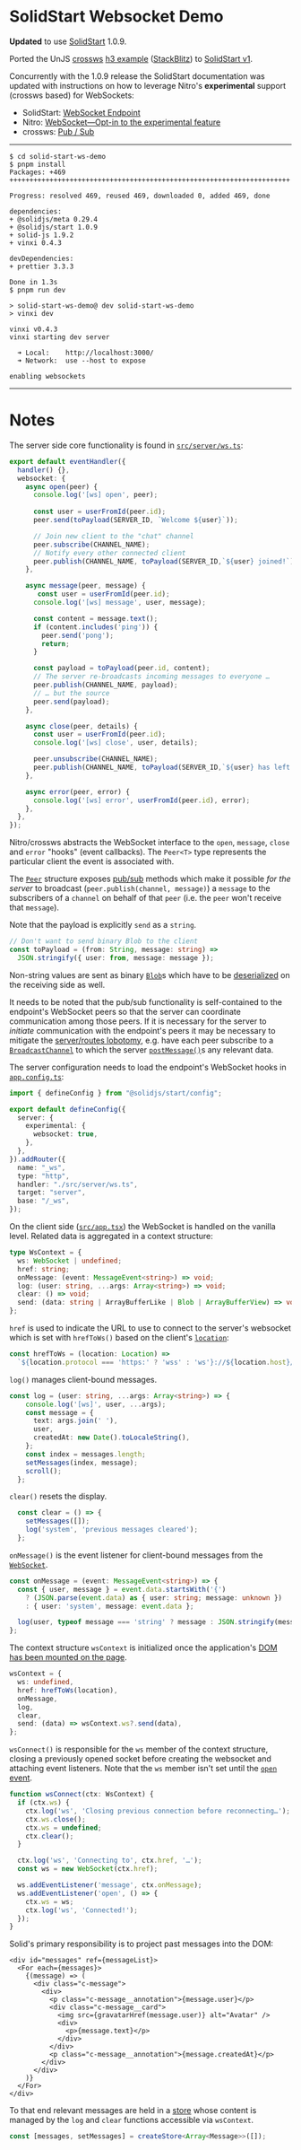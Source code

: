 # SolidStart Websocket Demo

**Updated** to use [SolidStart](https://github.com/solidjs/solid-start) 1.0.9.

Ported the UnJS [crossws](https://crossws.unjs.io/guide#quick-start) [h3 example](https://github.com/unjs/crossws/tree/05ded7bd961d26d310786f529c0deb8cf9dcf02c/examples/h3) ([StackBlitz](https://stackblitz.com/github/unjs/crossws/tree/main/examples/h3)) to [SolidStart v1](https://github.com/solidjs/solid-start/releases/tag/v1.0.0).

Concurrently with the 1.0.9 release the SolidStart documentation was updated with instructions on how to leverage Nitro's **experimental** support (crossws based) for WebSockets:
- SolidStart: [WebSocket Endpoint](https://docs.solidjs.com/solid-start/advanced/websocket)
- Nitro: [WebSocket—Opt-in to the experimental feature](https://nitro.unjs.io/guide/websocket#opt-in-to-the-experimental-feature)
- crossws: [Pub / Sub](https://crossws.unjs.io/guide/pubsub)

---

```shell
$ cd solid-start-ws-demo
$ pnpm install
Packages: +469
++++++++++++++++++++++++++++++++++++++++++++++++++++++++++++++++++++++

Progress: resolved 469, reused 469, downloaded 0, added 469, done

dependencies:
+ @solidjs/meta 0.29.4
+ @solidjs/start 1.0.9
+ solid-js 1.9.2
+ vinxi 0.4.3

devDependencies:
+ prettier 3.3.3

Done in 1.3s
$ pnpm run dev

> solid-start-ws-demo@ dev solid-start-ws-demo
> vinxi dev

vinxi v0.4.3
vinxi starting dev server

  ➜ Local:    http://localhost:3000/
  ➜ Network:  use --host to expose

enabling websockets
```

---

# Notes

The server side core functionality is found in [`src/server/ws.ts`](src/server/ws.ts):

```ts
export default eventHandler({
  handler() {},
  websocket: {
    async open(peer) {
      console.log('[ws] open', peer);
      
      const user = userFromId(peer.id);
      peer.send(toPayload(SERVER_ID, `Welcome ${user}`));

      // Join new client to the "chat" channel
      peer.subscribe(CHANNEL_NAME);
      // Notify every other connected client
      peer.publish(CHANNEL_NAME, toPayload(SERVER_ID,`${user} joined!`));
    },

    async message(peer, message) {
       const user = userFromId(peer.id);
      console.log('[ws] message', user, message);

      const content = message.text();
      if (content.includes('ping')) {
        peer.send('pong');
        return;
      }

      const payload = toPayload(peer.id, content);
      // The server re-broadcasts incoming messages to everyone … 
      peer.publish(CHANNEL_NAME, payload);
      // … but the source 
      peer.send(payload);
    },

    async close(peer, details) {
      const user = userFromId(peer.id);
      console.log('[ws] close', user, details);

      peer.unsubscribe(CHANNEL_NAME);
      peer.publish(CHANNEL_NAME, toPayload(SERVER_ID,`${user} has left the chat!`));
    },

    async error(peer, error) {
      console.log('[ws] error', userFromId(peer.id), error);
    },
  },
});
```

Nitro/crossws abstracts the WebSocket interface to the `open`, `message`, `close` and `error` "hooks" (event callbacks). The `Peer<T>` type represents the particular client the event is associated with.

The [`Peer`](https://crossws.unjs.io/guide/peer) structure exposes [pub/sub](https://crossws.unjs.io/guide/pubsub) methods which make it possible *for the server* to broadcast (`peer.publish(channel, message)`) a `message` to the subscribers of a `channel` on behalf of that `peer` (i.e. the `peer` won't receive that `message`). 

Note that the payload is explicitly `send` as a `string`.

```ts
// Don't want to send binary Blob to the client
const toPayload = (from: String, message: string) =>
  JSON.stringify({ user: from, message: message });
```

Non-string values are sent as binary [`Blob`](https://developer.mozilla.org/en-US/docs/Web/API/Blob)s which have to be [deserialized](https://developer.mozilla.org/en-US/docs/Web/API/Blob#extracting_data_from_a_blob) on the receiving side as well.

It needs to be noted that the pub/sub functionality is self-contained to the endpoint's WebSocket peers so that the server can coordinate communication among those peers. If it is necessary for the server to *initiate* communication with the endpoint's peers it may be necessary to mitigate the [server/routes lobotomy](https://github.com/peerreynders/server_-routes-lobotomy), e.g. have each peer subscribe to a [`BroadcastChannel`](https://developer.mozilla.org/en-US/docs/Web/API/Broadcast_Channel_API) to which the server [`postMessage()`](https://developer.mozilla.org/en-US/docs/Web/API/BroadcastChannel/postMessage)s any relevant data.

The server configuration needs to load the endpoint's WebSocket hooks in [`app.config.ts`](app.config.ts):

```ts
import { defineConfig } from "@solidjs/start/config";

export default defineConfig({
  server: {
    experimental: {
      websocket: true,
    },
  },
}).addRouter({
  name: "_ws",
  type: "http",
  handler: "./src/server/ws.ts",
  target: "server",
  base: "/_ws",
});
```

On the client side ([`src/app.tsx`](src/app.tsx)) the WebSocket is handled on the vanilla level. Related data is aggregated in a context structure:

```ts
type WsContext = {
  ws: WebSocket | undefined;
  href: string;
  onMessage: (event: MessageEvent<string>) => void;
  log: (user: string, ...args: Array<string>) => void;
  clear: () => void;
  send: (data: string | ArrayBufferLike | Blob | ArrayBufferView) => void;
};
```

`href` is used to indicate the URL to use to connect to the server's websocket which is set with `hrefToWs()` based on the client's [`location`](https://developer.mozilla.org/en-US/docs/Web/API/Location):

```ts
const hrefToWs = (location: Location) =>
  `${location.protocol === 'https:' ? 'wss' : 'ws'}://${location.host}/_ws/`;
```

`log()` manages client-bound messages.

```ts
const log = (user: string, ...args: Array<string>) => {
    console.log('[ws]', user, ...args);
    const message = {
      text: args.join(' '),
      user,
      createdAt: new Date().toLocaleString(),
    };
    const index = messages.length;
    setMessages(index, message);
    scroll();
  };
```

`clear()` resets the display.

```ts
  const clear = () => {
    setMessages([]);
    log('system', 'previous messages cleared');
  };
```

`onMessage()` is the event listener for client-bound messages from the [`WebSocket`](https://developer.mozilla.org/en-US/docs/Web/API/WebSocket/message_event).

```ts
const onMessage = (event: MessageEvent<string>) => {
  const { user, message } = event.data.startsWith('{')
    ? (JSON.parse(event.data) as { user: string; message: unknown })
    : { user: 'system', message: event.data };

  log(user, typeof message === 'string' ? message : JSON.stringify(message));
};
```

The context structure `wsContext` is initialized once the application's [DOM has been mounted on the page](https://docs.solidjs.com/reference/lifecycle/on-mount#onmount).

```ts
wsContext = {
  ws: undefined,
  href: hrefToWs(location),
  onMessage,
  log,
  clear,
  send: (data) => wsContext.ws?.send(data),
};
```

`wsConnect()` is responsible for the `ws` member of the context structure, closing a previously opened socket before creating the websocket and attaching event listeners. Note that the `ws` member isn't set until the [`open` event](https://developer.mozilla.org/en-US/docs/Web/API/WebSocket/open_event). 

```ts
function wsConnect(ctx: WsContext) {
  if (ctx.ws) {
    ctx.log('ws', 'Closing previous connection before reconnecting…');
    ctx.ws.close();
    ctx.ws = undefined;
    ctx.clear();
  }

  ctx.log('ws', 'Connecting to', ctx.href, '…');
  const ws = new WebSocket(ctx.href);

  ws.addEventListener('message', ctx.onMessage);
  ws.addEventListener('open', () => {
    ctx.ws = ws;
    ctx.log('ws', 'Connected!');
  });
}
```

Solid's primary responsibility is to project past messages into the DOM:

```tsx
<div id="messages" ref={messageList}>
  <For each={messages}>
    {(message) => (
      <div class="c-message">
        <div>
          <p class="c-message__annotation">{message.user}</p>
          <div class="c-message__card">
            <img src={gravatarHref(message.user)} alt="Avatar" />
            <div>
              <p>{message.text}</p>
            </div>
          </div>
          <p class="c-message__annotation">{message.createdAt}</p>
        </div>
      </div>
    )}
  </For>
</div>
```
To that end relevant messages are held in a [store](https://docs.solidjs.com/reference/store-utilities/create-store) whose content is managed by the `log` and `clear` functions accessible via `wsContext`.

```ts
const [messages, setMessages] = createStore<Array<Message>>([]);
```
